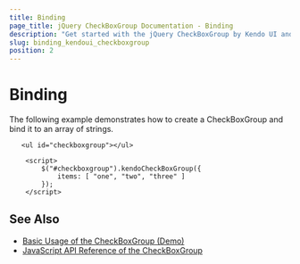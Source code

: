 ```yaml
---
title: Binding
page_title: jQuery CheckBoxGroup Documentation - Binding
description: "Get started with the jQuery CheckBoxGroup by Kendo UI and bind the widget to local data arrays"
slug: binding_kendoui_checkboxgroup
position: 2
---
```


# Binding

The following example demonstrates how to create a CheckBoxGroup and bind it to an array of strings.

```dojo
   <ul id="checkboxgroup"></ul>

    <script>
        $("#checkboxgroup").kendoCheckBoxGroup({
            items: [ "one", "two", "three" ]
        });
    </script>
```

## See Also

* [Basic Usage of the CheckBoxGroup (Demo)](https://demos.telerik.com/kendo-ui/checkboxgroup/index)
* [JavaScript API Reference of the CheckBoxGroup](/api/javascript/ui/checkboxgroup)
